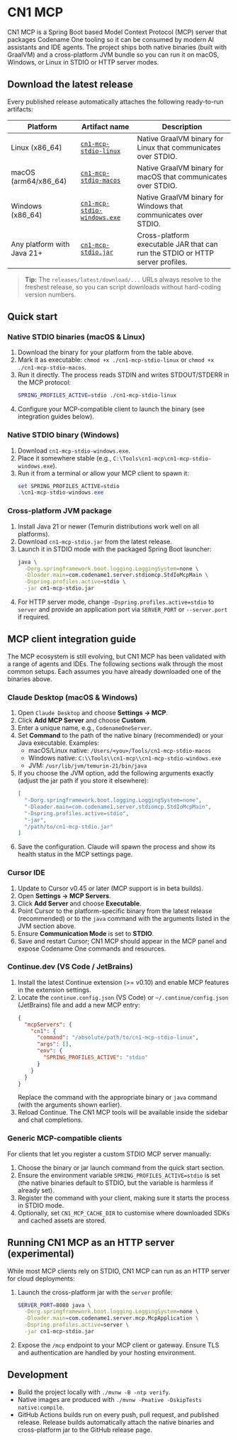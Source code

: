 # CN1 MCP

CN1 MCP is a Spring Boot based Model Context Protocol (MCP) server that packages Codename One tooling so it can be consumed by modern AI assistants and IDE agents. The project ships both native binaries (built with GraalVM) and a cross-platform JVM bundle so you can run it on macOS, Windows, or Linux in STDIO or HTTP server modes.

## Download the latest release

Every published release automatically attaches the following ready-to-run artifacts:

| Platform | Artifact name | Description |
| --- | --- | --- |
| Linux (x86_64) | [`cn1-mcp-stdio-linux`](../../releases/latest/download/cn1-mcp-stdio-linux) | Native GraalVM binary for Linux that communicates over STDIO. |
| macOS (arm64/x86_64) | [`cn1-mcp-stdio-macos`](../../releases/latest/download/cn1-mcp-stdio-macos) | Native GraalVM binary for macOS that communicates over STDIO. |
| Windows (x86_64) | [`cn1-mcp-stdio-windows.exe`](../../releases/latest/download/cn1-mcp-stdio-windows.exe) | Native GraalVM binary for Windows that communicates over STDIO. |
| Any platform with Java 21+ | [`cn1-mcp-stdio.jar`](../../releases/latest/download/cn1-mcp-stdio.jar) | Cross-platform executable JAR that can run the STDIO or HTTP server profiles. |

> **Tip:** The `releases/latest/download/...` URLs always resolve to the freshest release, so you can script downloads without hard-coding version numbers.

## Quick start

### Native STDIO binaries (macOS & Linux)

1. Download the binary for your platform from the table above.
2. Mark it as executable: `chmod +x ./cn1-mcp-stdio-linux` or `chmod +x ./cn1-mcp-stdio-macos`.
3. Run it directly. The process reads STDIN and writes STDOUT/STDERR in the MCP protocol:
   ```bash
   SPRING_PROFILES_ACTIVE=stdio ./cn1-mcp-stdio-linux
   ```
4. Configure your MCP-compatible client to launch the binary (see integration guides below).

### Native STDIO binary (Windows)

1. Download `cn1-mcp-stdio-windows.exe`.
2. Place it somewhere stable (e.g., `C:\Tools\cn1-mcp\cn1-mcp-stdio-windows.exe`).
3. Run it from a terminal or allow your MCP client to spawn it:
   ```powershell
   set SPRING_PROFILES_ACTIVE=stdio
   .\cn1-mcp-stdio-windows.exe
   ```

### Cross-platform JVM package

1. Install Java 21 or newer (Temurin distributions work well on all platforms).
2. Download `cn1-mcp-stdio.jar` from the latest release.
3. Launch it in STDIO mode with the packaged Spring Boot launcher:
   ```bash
   java \
     -Dorg.springframework.boot.logging.LoggingSystem=none \
     -Dloader.main=com.codename1.server.stdiomcp.StdIoMcpMain \
     -Dspring.profiles.active=stdio \
     -jar cn1-mcp-stdio.jar
   ```
4. For HTTP server mode, change `-Dspring.profiles.active=stdio` to `server` and provide an application port via `SERVER_PORT` or `--server.port` if required.

## MCP client integration guide

The MCP ecosystem is still evolving, but CN1 MCP has been validated with a range of agents and IDEs. The following sections walk through the most common setups. Each assumes you have already downloaded one of the binaries above.

### Claude Desktop (macOS & Windows)

1. Open `Claude Desktop` and choose **Settings → MCP**.
2. Click **Add MCP Server** and choose **Custom**.
3. Enter a unique name, e.g., `CodenameOneServer`.
4. Set **Command** to the path of the native binary (recommended) or your Java executable. Examples:
   * macOS/Linux native: `/Users/<you>/Tools/cn1-mcp-stdio-macos`
   * Windows native: `C:\\Tools\\cn1-mcp\\cn1-mcp-stdio-windows.exe`
   * JVM: `/usr/lib/jvm/temurin-21/bin/java`
5. If you choose the JVM option, add the following arguments exactly (adjust the jar path if you store it elsewhere):
   ```json
   [
     "-Dorg.springframework.boot.logging.LoggingSystem=none",
     "-Dloader.main=com.codename1.server.stdiomcp.StdIoMcpMain",
     "-Dspring.profiles.active=stdio",
     "-jar",
     "/path/to/cn1-mcp-stdio.jar"
   ]
   ```
6. Save the configuration. Claude will spawn the process and show its health status in the MCP settings page.

### Cursor IDE

1. Update to Cursor v0.45 or later (MCP support is in beta builds).
2. Open **Settings → MCP Servers**.
3. Click **Add Server** and choose **Executable**.
4. Point Cursor to the platform-specific binary from the latest release (recommended) or to the `java` command with the arguments listed in the JVM section above.
5. Ensure **Communication Mode** is set to **STDIO**.
6. Save and restart Cursor; CN1 MCP should appear in the MCP panel and expose Codename One commands and resources.

### Continue.dev (VS Code / JetBrains)

1. Install the latest Continue extension (>= v0.10) and enable MCP features in the extension settings.
2. Locate the `continue.config.json` (VS Code) or `~/.continue/config.json` (JetBrains) file and add a new MCP entry:
   ```json
   {
     "mcpServers": {
       "cn1": {
         "command": "/absolute/path/to/cn1-mcp-stdio-linux",
         "args": [],
         "env": {
           "SPRING_PROFILES_ACTIVE": "stdio"
         }
       }
     }
   }
   ```
   Replace the command with the appropriate binary or `java` command (with the arguments shown earlier).
3. Reload Continue. The CN1 MCP tools will be available inside the sidebar and chat completions.

### Generic MCP-compatible clients

For clients that let you register a custom STDIO MCP server manually:

1. Choose the binary or jar launch command from the quick start section.
2. Ensure the environment variable `SPRING_PROFILES_ACTIVE=stdio` is set (the native binaries default to STDIO, but the variable is harmless if already set).
3. Register the command with your client, making sure it starts the process in STDIO mode.
4. Optionally, set `CN1_MCP_CACHE_DIR` to customise where downloaded SDKs and cached assets are stored.

## Running CN1 MCP as an HTTP server (experimental)

While most MCP clients rely on STDIO, CN1 MCP can run as an HTTP server for cloud deployments:

1. Launch the cross-platform jar with the `server` profile:
   ```bash
   SERVER_PORT=8080 java \
     -Dorg.springframework.boot.logging.LoggingSystem=none \
     -Dloader.main=com.codename1.server.mcp.McpApplication \
     -Dspring.profiles.active=server \
     -jar cn1-mcp-stdio.jar
   ```
2. Expose the `/mcp` endpoint to your MCP client or gateway. Ensure TLS and authentication are handled by your hosting environment.

## Development

* Build the project locally with `./mvnw -B -ntp verify`.
* Native images are produced with `./mvnw -Pnative -DskipTests native:compile`.
* GitHub Actions builds run on every push, pull request, and published release. Release builds automatically attach the native binaries and cross-platform jar to the GitHub release page.

